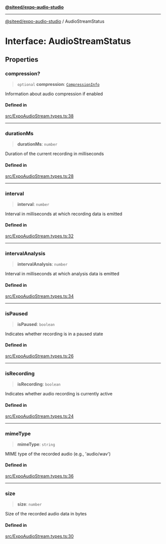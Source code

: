 [**@siteed/expo-audio-studio**](../README.md)

***

[@siteed/expo-audio-studio](../README.md) / AudioStreamStatus

# Interface: AudioStreamStatus

## Properties

### compression?

> `optional` **compression**: [`CompressionInfo`](CompressionInfo.md)

Information about audio compression if enabled

#### Defined in

[src/ExpoAudioStream.types.ts:38](https://github.com/deeeed/expo-audio-stream/blob/01587473d138d2044082592da4994edb9b0d9107/packages/expo-audio-stream/src/ExpoAudioStream.types.ts#L38)

***

### durationMs

> **durationMs**: `number`

Duration of the current recording in milliseconds

#### Defined in

[src/ExpoAudioStream.types.ts:28](https://github.com/deeeed/expo-audio-stream/blob/01587473d138d2044082592da4994edb9b0d9107/packages/expo-audio-stream/src/ExpoAudioStream.types.ts#L28)

***

### interval

> **interval**: `number`

Interval in milliseconds at which recording data is emitted

#### Defined in

[src/ExpoAudioStream.types.ts:32](https://github.com/deeeed/expo-audio-stream/blob/01587473d138d2044082592da4994edb9b0d9107/packages/expo-audio-stream/src/ExpoAudioStream.types.ts#L32)

***

### intervalAnalysis

> **intervalAnalysis**: `number`

Interval in milliseconds at which analysis data is emitted

#### Defined in

[src/ExpoAudioStream.types.ts:34](https://github.com/deeeed/expo-audio-stream/blob/01587473d138d2044082592da4994edb9b0d9107/packages/expo-audio-stream/src/ExpoAudioStream.types.ts#L34)

***

### isPaused

> **isPaused**: `boolean`

Indicates whether recording is in a paused state

#### Defined in

[src/ExpoAudioStream.types.ts:26](https://github.com/deeeed/expo-audio-stream/blob/01587473d138d2044082592da4994edb9b0d9107/packages/expo-audio-stream/src/ExpoAudioStream.types.ts#L26)

***

### isRecording

> **isRecording**: `boolean`

Indicates whether audio recording is currently active

#### Defined in

[src/ExpoAudioStream.types.ts:24](https://github.com/deeeed/expo-audio-stream/blob/01587473d138d2044082592da4994edb9b0d9107/packages/expo-audio-stream/src/ExpoAudioStream.types.ts#L24)

***

### mimeType

> **mimeType**: `string`

MIME type of the recorded audio (e.g., 'audio/wav')

#### Defined in

[src/ExpoAudioStream.types.ts:36](https://github.com/deeeed/expo-audio-stream/blob/01587473d138d2044082592da4994edb9b0d9107/packages/expo-audio-stream/src/ExpoAudioStream.types.ts#L36)

***

### size

> **size**: `number`

Size of the recorded audio data in bytes

#### Defined in

[src/ExpoAudioStream.types.ts:30](https://github.com/deeeed/expo-audio-stream/blob/01587473d138d2044082592da4994edb9b0d9107/packages/expo-audio-stream/src/ExpoAudioStream.types.ts#L30)
